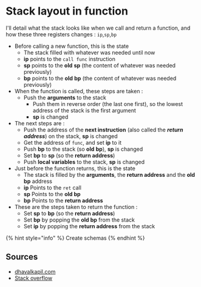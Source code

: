 # Stack layout in function

I'll detail what the stack looks like when we call and return a function, and how these three registers changes : `ip`,`sp`,`bp`

* Before calling a new function, this is the state
  * The stack filled with whatever was needed until now
  * **ip** points to the `call func` instruction
  * **sp** points to the **old** **sp** \(the content of whatever was needed previously\)
  * **bp** points to the **old** **bp** \(the content of whatever was needed previously\)
* When the function is called, these steps are taken :
  * Push the **arguments** to the stack
    * Push them in reverse order \(the last one first\), so the lowest address of the stack is the first argument
    * **sp** is changed
* The next steps are :
  * Push the address of the **next instruction** \(also called the _**return address**_\) on the stack, **sp** is changed 
  * Get the address of `func`, and set **ip** to it
  * Push **bp** to the stack \(so **old** **bp**\), **sp** is changed
  * Set **bp** to **sp** \(so the **return address**\)
  * Push **local variables** to the stack, **sp** is changed
* Just before the function returns, this is the state
  * The stack is filled by the **arguments**, the **return address** and the **old bp** address
  * **ip** Points to the `ret` call 
  * **sp** Points to the **old bp**
  * **bp** Points to the **return address**
* These are the steps taken to return the function :
  * Set **sp** to **bp** \(so the **return address**\)
  * Set **bp** by popping the **old bp** from the stack
  * Set **ip** by popping the **return address** from the stack

{% hint style="info" %}
Create schemas
{% endhint %}

## Sources

* [dhavalkapil.com](https://dhavalkapil.com/blogs/Buffer-Overflow-Exploit/)
* [Stack overflow](https://security.stackexchange.com/questions/135786/if-the-stack-grows-downwards-how-can-a-buffer-overflow-overwrite-content-above)



